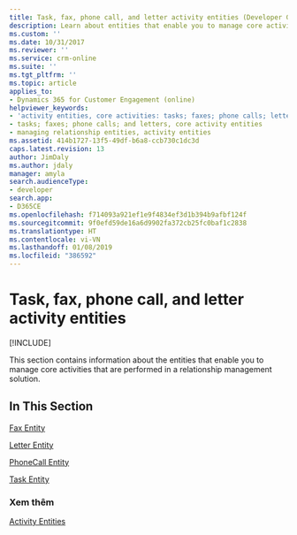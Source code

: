 ```yaml
---
title: Task, fax, phone call, and letter activity entities (Developer Guide for Dynamics 365 for Customer Engagement)| MicrosoftDocs
description: Learn about entities that enable you to manage core activities that are performed in a relationship management solution
ms.custom: ''
ms.date: 10/31/2017
ms.reviewer: ''
ms.service: crm-online
ms.suite: ''
ms.tgt_pltfrm: ''
ms.topic: article
applies_to:
- Dynamics 365 for Customer Engagement (online)
helpviewer_keywords:
- 'activity entities, core activities: tasks; faxes; phone calls; letters'
- tasks; faxes; phone calls; and letters, core activity entities
- managing relationship entities, activity entities
ms.assetid: 414b1727-13f5-49df-b6a8-ccb730c1dc3d
caps.latest.revision: 13
author: JimDaly
ms.author: jdaly
manager: amyla
search.audienceType:
- developer
search.app:
- D365CE
ms.openlocfilehash: f714093a921ef1e9f4834ef3d1b394b9afbf124f
ms.sourcegitcommit: 9f0efd59de16a6d9902fa372cb25fc0baf1c2838
ms.translationtype: HT
ms.contentlocale: vi-VN
ms.lasthandoff: 01/08/2019
ms.locfileid: "386592"
---
```

# <a name="task-fax-phone-call-and-letter-activity-entities"></a>Task, fax, phone call, and letter activity entities

[!INCLUDE[](../includes/cc_applies_to_update_9_0_0.md)]

This section contains information about the entities that enable you to manage core activities that are performed in a relationship management solution.  
  
## <a name="in-this-section"></a>In This Section  
 [Fax Entity](entities/fax.md)  
  
 [Letter Entity](entities/letter.md)  
  
 [PhoneCall Entity](entities/phonecall.md)  
  
 [Task Entity](entities/task.md)  
  
### <a name="see-also"></a>Xem thêm  
 [Activity Entities](activity-entities.md) 
